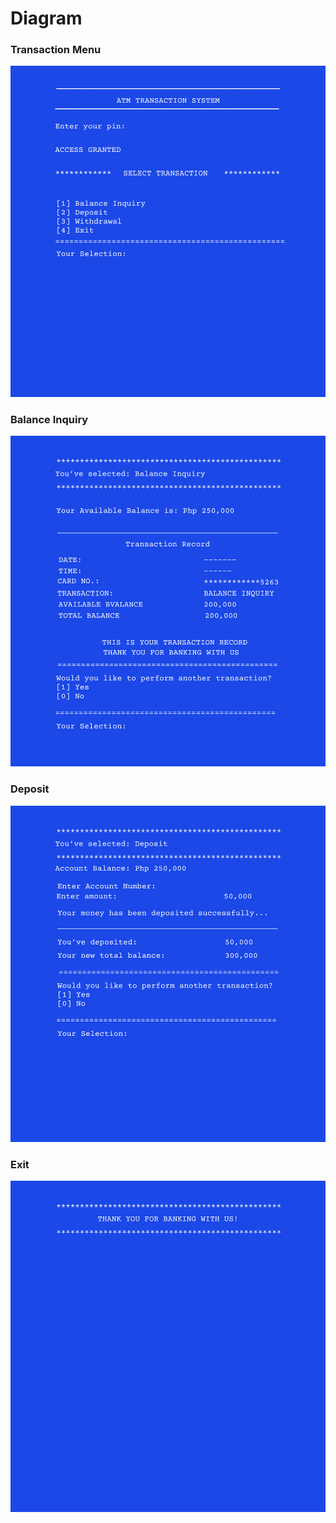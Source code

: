# **Diagram**

### Transaction Menu
![ATM menu](ATM%20MENU.jpg "Transaction Menu")

### Balance Inquiry
![Balance Inquiry](Balance%20Inquiry.jpg "Bal Inquiry")

### Deposit
![Deposit](Deposit.jpg "Deposit")

### Exit
![Exit](Exit.jpg "Exit")
